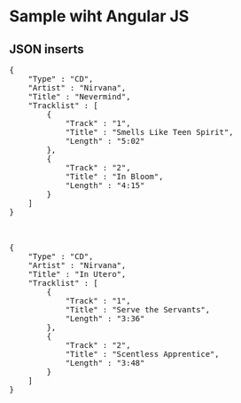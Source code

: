 Sample wiht Angular JS
=======================


## JSON inserts

<pre>
{
	"Type" : "CD",
	"Artist" : "Nirvana",
	"Title" : "Nevermind",
	"Tracklist" : [
		{
			"Track" : "1",
			"Title" : "Smells Like Teen Spirit",
			"Length" : "5:02"
		},
		{
			"Track" : "2",
			"Title" : "In Bloom",
			"Length" : "4:15"
		}
	]
}



{
	"Type" : "CD",
	"Artist" : "Nirvana",
	"Title" : "In Utero",
	"Tracklist" : [
		{
			"Track" : "1",
			"Title" : "Serve the Servants",
			"Length" : "3:36"
		},
		{
			"Track" : "2",
			"Title" : "Scentless Apprentice",
			"Length" : "3:48"
		}
	]
}
</pre>
